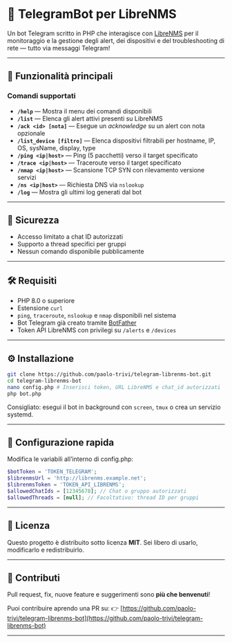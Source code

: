 # 🤖 TelegramBot per LibreNMS

Un bot Telegram scritto in PHP che interagisce con [LibreNMS](https://www.librenms.org/) per il monitoraggio e la gestione degli alert, dei dispositivi e del troubleshooting di rete — tutto via messaggi Telegram!

---

## 🚀 Funzionalità principali

### Comandi supportati

- **`/help`** — Mostra il menu dei comandi disponibili
- **`/list`** — Elenca gli alert attivi presenti su LibreNMS
- **`/ack <id> [nota]`** — Esegue un *acknowledge* su un alert con nota opzionale
- **`/list_device [filtro]`** — Elenca dispositivi filtrabili per hostname, IP, OS, sysName, display, type
- **`/ping <ip|host>`** — Ping (5 pacchetti) verso il target specificato
- **`/trace <ip|host>`** — Traceroute verso il target specificato
- **`/nmap <ip|host>`** — Scansione TCP SYN con rilevamento versione servizi
- **`/ns <ip|host>`** — Richiesta DNS via `nslookup`
- **`/log`** — Mostra gli ultimi log generati dal bot

---

## 🔐 Sicurezza

- Accesso limitato a chat ID autorizzati
- Supporto a thread specifici per gruppi
- Nessun comando disponibile pubblicamente

---

## 🛠 Requisiti

- PHP 8.0 o superiore
- Estensione `curl`
- `ping`, `traceroute`, `nslookup` e `nmap` disponibili nel sistema
- Bot Telegram già creato tramite [BotFather](https://t.me/botfather)
- Token API LibreNMS con privilegi su `/alerts` e `/devices`

---

## ⚙️ Installazione

```bash
git clone https://github.com/paolo-trivi/telegram-librenms-bot.git
cd telegram-librenms-bot
nano config.php # Inserisci token, URL LibreNMS e chat_id autorizzati
php bot.php
```

Consigliato: esegui il bot in background con `screen`, `tmux` o crea un servizio systemd.

---

## 🔧 Configurazione rapida

Modifica le variabili all’interno di config.php:

```php
$botToken = 'TOKEN_TELEGRAM';
$librenmsUrl = 'http://librenms.example.net';  
$librenmsToken = 'TOKEN_API_LIBRENMS';
$allowedChatIds = [12345678]; // Chat o gruppo autorizzati
$allowedThreads = [null]; // Facoltativo: thread ID per gruppi
```

---

## 📄 Licenza

Questo progetto è distribuito sotto licenza **MIT**. Sei libero di usarlo, modificarlo e redistribuirlo.

---

## 🤝 Contributi

Pull request, fix, nuove feature e suggerimenti sono **più che benvenuti**!

Puoi contribuire aprendo una PR su:
👉 [https://github.com/paolo-trivi/telegram-librenms-bot](https://github.com/paolo-trivi/telegram-librenms-bot)

---
